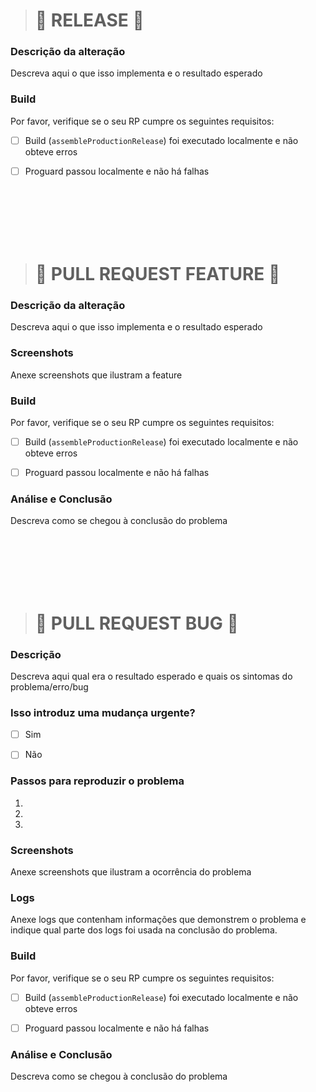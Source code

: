 > # :rocket: RELEASE :rocket:
### Descrição da alteração
Descreva aqui o que isso implementa e o resultado esperado 


### Build 
Por favor, verifique se o seu RP cumpre os seguintes requisitos:

- [ ] Build (`assembleProductionRelease`) foi executado localmente e não obteve erros
- [ ] Proguard passou localmente e não há falhas


<br/>
<br/>
<br/>
<br/>
<br/>


> # :rocket: PULL REQUEST FEATURE :rocket:
### Descrição da alteração
Descreva aqui o que isso implementa e o resultado esperado 


### Screenshots
Anexe screenshots que ilustram a feature


### Build 
Por favor, verifique se o seu RP cumpre os seguintes requisitos:

- [ ] Build (`assembleProductionRelease`) foi executado localmente e não obteve erros
- [ ] Proguard passou localmente e não há falhas


### Análise e Conclusão
Descreva como se chegou à conclusão do problema


<br/>
<br/>
<br/>
<br/>
<br/>


> # :bug: PULL REQUEST BUG :bug: 

### Descrição
Descreva aqui qual era o resultado esperado e quais os sintomas do problema/erro/bug


### Isso introduz uma mudança urgente?
- [ ] Sim
- [ ] Não


### Passos para reproduzir o problema
1.
2. 
3.


### Screenshots
Anexe screenshots que ilustram a ocorrência do problema


### Logs
Anexe logs que contenham informações que demonstrem o problema e indique qual parte dos logs foi usada na conclusão do problema.


### Build 
Por favor, verifique se o seu RP cumpre os seguintes requisitos:

- [ ] Build (`assembleProductionRelease`) foi executado localmente e não obteve erros
- [ ] Proguard passou localmente e não há falhas


### Análise e Conclusão
Descreva como se chegou à conclusão do problema


